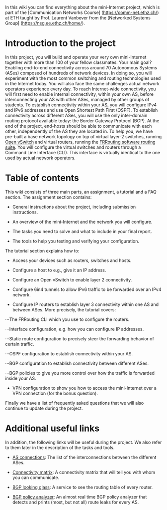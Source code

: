 In this wiki you can find everything about the mini-Internet project,
which is part of the [Communication Networks Course] (https://comm-net.ethz.ch/) at ETH taught by Prof. Laurent Vanbever
from the [Networked Systems Group] (https://nsg.ee.ethz.ch/home/).

# Introduction to the project
In this project, you will build and operate your very own mini-Internet
together with more than 100 of your fellow classmates. Your main goal? Enabling
end-to-end connectivity across around 70 Autonomous Systems (ASes) composed
of hundreds of network devices. In doing so, you will experiment with the most
common switching and routing technologies used in the Internet today. You will
also face the same challenges actual network operators experience every day.
To reach Internet-wide connectivity, you will first need to enable internal
connectivity, within your own AS, before interconnecting your AS with
other ASes, managed by other groups of students. To establish connectivity
within your AS, you will configure IPv4 and IPv6 addresses and use Open
Shortest Path First (OSPF). To establish connectivity across different
ASes, you will use the only inter-domain routing protocol available today: the
Border Gateway Protocol (BGP). At the end of the project, end-hosts should
be able to communicate with each other, independently of the AS they are
located in.
To help you, we have pre-built a base network topology on top of virtual
layer-2 switches, running [Open vSwitch](https://www.openvswitch.org/) and
virtual routers, running the [FRRouting software routing suite](https://frrouting.org/).
You will configure the virtual switches and routers through a Command Line Interface (CLI).
This interface is virtually identical to the one used by actual network operators.

# Table of contents
This wiki consists of three main parts, an assignment, a tutorial and a FAQ section. The assignment section contains:


* General instructions about the project, including submission instructions.

* An overview of the mini-Internet and the network you will configure.

* The tasks you need to solve and what to include in your final report.

* The tools to help you testing and verifying your configuration.

The tutorial section explains how to:


* Access your devices such as routers, switches and hosts.

* Configure a host to e.g., give it an IP address.

* Configure an Open vSwitch to enable layer 2 connectivity.

* Configure 6in4 tunnels to allow IPv6 traffic to be forwarded over an IPv4 network.
* Configure IP routers to establish layer 3 connectivity within one AS and between ASes. More precisely, the tutorial covers:


⋅⋅⋅The FRRouting CLI which you use to configure the routers.

⋅⋅⋅Interface configuration, e.g. how you can configure IP addresses.

⋅⋅⋅Static route configuration to precisely steer the forwarding behavior of certain traffic.

⋅⋅⋅OSPF configuration to establish connectivity within your AS.

⋅⋅⋅BGP configuration to establish connectivity between different ASes.

⋅⋅⋅BGP policies to give you more control over how the traffic is forwarded inside your AS.



* VPN configuration to show you how to access the mini-Internet over a VPN connection (for the bonus question).

Finally we have a list of frequently asked questions that we will also continue to update during the project.

# Additional useful links
In addition, the following links will be useful during the project. We also refer to them later in the description of the tasks and tools.


* [AS connections](https://comm-net.ethz.ch/routing_project/as_connections): The list of the interconnections between the different ASes.

* [Connectivity matrix](https://comm-net.ethz.ch/routing_project/matrix/matrix.html): A connectivity matrix that will tell you with whom you can communicate.

* [BGP looking glass](https://comm-net.ethz.ch/routing_project/looking_glass/G1/NEWY.txt): A service to see the routing table of every router.

* [BGP policy analyzer](https://comm-net.ethz.ch/routing_project/bgp_analyzer/analysis.html): An almost real time BGP policy analyzer that detects and prints (most, but not all) route leaks for every AS.
